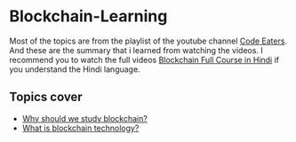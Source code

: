 # Blockchain-Learning

Most of the topics are from the playlist of the youtube channel [Code Eaters](https://www.youtube.com/@CodeEater21). And these are the summary that i learned from watching the videos. I recommend you to watch the full videos [Blockchain Full Course in Hindi](https://youtube.com/playlist?list=PLgPmWS2dQHW-BRQCQCNYgmHUfCN115pn0) if you understand the Hindi language.

## Topics cover
- [Why should we study blockchain?](https://github.com/basant-karki/blockchain-learnings/blob/main/Basic-of-Blockchain/why%20should%20we%20study%20blockchain.md)
- [What is blockchain technology?](https://github.com/basant-karki/blockchain-learnings/blob/main/Basic-of-Blockchain/what%20is%20blockchain%20technology.md)
